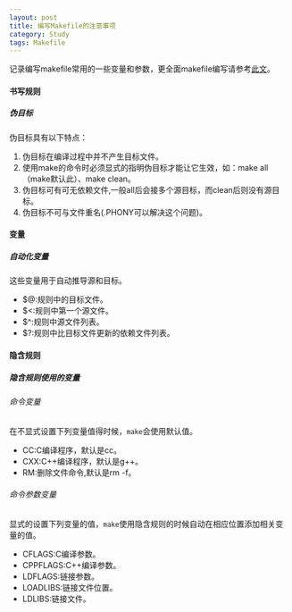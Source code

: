 ```yaml
---
layout: post
title: 编写Makefile的注意事项
category: Study
tags: Makefile
---
```


记录编写makefile常用的一些变量和参数，更全面makefile编写请参考[此文][makefile_link]。

#### 书写规则

##### 伪目标

伪目标具有以下特点：

1. 伪目标在编译过程中并不产生目标文件。
2. 使用make的命令时必须显式的指明伪目标才能让它生效，如：make all（make默认此）、make clean。
3. 伪目标可有可无依赖文件,一般all后会接多个源目标，而clean后则没有源目标。
4. 伪目标不可与文件重名(.PHONY可以解决这个问题)。

#### 变量

##### 自动化变量

这些变量用于自动推导源和目标。

* $@:规则中的目标文件。
* $<:规则中第一个源文件。
* $^:规则中源文件列表。
* $?:规则中比目标文件更新的依赖文件列表。

#### 隐含规则

##### 隐含规则使用的变量

###### 命令变量

在不显式设置下列变量值得时候，`make`会使用默认值。

* CC:C编译程序，默认是cc。
* CXX:C++编译程序，默认是g++。
* RM:删除文件命令,默认是rm -f。

###### 命令参数变量

显式的设置下列变量的值，`make`使用隐含规则的时候自动在相应位置添加相关变量的值。

* CFLAGS:C编译参数。
* CPPFLAGS:C++编译参数。
* LDFLAGS:链接参数。
* LOADLIBS:链接文件位置。
* LDLIBS:链接文件。

[makefile_link]: https://seisman.github.io/how-to-write-makefile/rules.html

